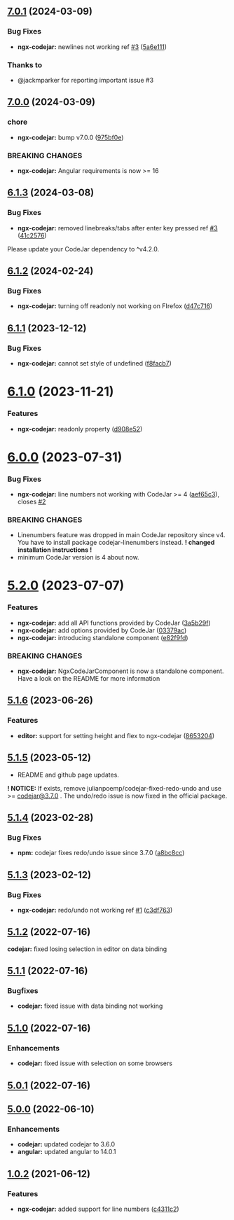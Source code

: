 ## [7.0.1](https://github.com/julianpoemp/ngx-codejar/compare/v7.0.0...v7.0.1) (2024-03-09)


### Bug Fixes

* **ngx-codejar:** newlines not working ref [#3](https://github.com/julianpoemp/ngx-codejar/issues/3) ([5a6e111](https://github.com/julianpoemp/ngx-codejar/commit/5a6e11116953e60a27d6da8cea10825bea1dd5fa))

### Thanks to

- @jackmparker for reporting important issue #3

## [7.0.0](https://github.com/julianpoemp/ngx-codejar/compare/v6.1.3...v7.0.0) (2024-03-09)


### chore

* **ngx-codejar:** bump v7.0.0 ([975bf0e](https://github.com/julianpoemp/ngx-codejar/commit/975bf0e4447c8c4c1c7d0517be8ebfe3e57f4834))


### BREAKING CHANGES

* **ngx-codejar:** Angular requirements is now >= 16

## [6.1.3](https://github.com/julianpoemp/ngx-codejar/compare/v6.1.2...v6.1.3) (2024-03-08)


### Bug Fixes

* **ngx-codejar:** removed linebreaks/tabs after enter key pressed ref [#3](https://github.com/julianpoemp/ngx-codejar/issues/3) ([41c2576](https://github.com/julianpoemp/ngx-codejar/commit/41c2576e6651ece088f617b599cc6914b013bc99))

Please update your CodeJar dependency to ^v4.2.0.

## [6.1.2](https://github.com/julianpoemp/ngx-codejar/compare/v6.1.1...v6.1.2) (2024-02-24)


### Bug Fixes

* **ngx-codejar:** turning off readonly not working on FIrefox ([d47c716](https://github.com/julianpoemp/ngx-codejar/commit/d47c7169aea0e4153898ee167e034607f7a9d78b))


## [6.1.1](https://github.com/julianpoemp/ngx-codejar/compare/v6.1.0...v6.1.1) (2023-12-12)


### Bug Fixes

* **ngx-codejar:** cannot set style of undefined ([f8facb7](https://github.com/julianpoemp/ngx-codejar/commit/f8facb75e1a3a251040fb94290d5c682af19b44d))

# [6.1.0](https://github.com/julianpoemp/ngx-codejar/compare/v6.0.0...v6.1.0) (2023-11-21)


### Features

* **ngx-codejar:** readonly property ([d908e52](https://github.com/julianpoemp/ngx-codejar/commit/d908e52a994b45dd431ee53f34a6b8a0815e9269))

# [6.0.0](https://github.com/julianpoemp/ngx-codejar/compare/v5.2.0...v6.0.0) (2023-07-31)


### Bug Fixes

* **ngx-codejar:** line numbers not working with CodeJar >= 4 ([aef65c3](https://github.com/julianpoemp/ngx-codejar/commit/aef65c3ea8c5814188cbf3a88486fadada81d0ce)), closes [#2](https://github.com/julianpoemp/ngx-codejar/issues/2)


### BREAKING CHANGES

- Linenumbers feature was dropped in main CodeJar repository since v4.
  You
  have to install package codejar-linenumbers instead. <b>! changed installation instructions ! </b>
- minimum
  CodeJar version is 4 about now.


# [5.2.0](https://github.com/julianpoemp/ngx-codejar/compare/v5.1.6...v5.2.0) (2023-07-07)


### Features

* **ngx-codejar:** add all API functions provided by CodeJar ([3a5b29f](https://github.com/julianpoemp/ngx-codejar/commit/3a5b29fd7f9826fd24429c492c21604d3d90d786))
* **ngx-codejar:** add options provided by CodeJar ([03379ac](https://github.com/julianpoemp/ngx-codejar/commit/03379acf728d61e8303ff60476a06b2b23ced714))
* **ngx-codejar:** introducing standalone component ([e82f9fd](https://github.com/julianpoemp/ngx-codejar/commit/e82f9fd1b59745771e8405ea31fe7ecf96b0366e))


### BREAKING CHANGES

* **ngx-codejar:** NgxCodeJarComponent is now a standalone component. Have
  a look on the README for more information

## [5.1.6](https://github.com/julianpoemp/ngx-codejar/compare/v5.1.5...v5.1.6) (2023-06-26)


### Features

* **editor:** support for setting height and flex to ngx-codejar ([8653204](https://github.com/julianpoemp/ngx-codejar/commit/8653204a175dc95d7aeb0c3369b556ea234676d9))

## [5.1.5](https://github.com/julianpoemp/ngx-codejar/compare/v5.1.4...v5.1.5) (2023-05-12)

* README and github page updates.

**! NOTICE:** If exists, remove julianpoemp/codejar-fixed-redo-undo and use >= codejar@3.7.0 . The undo/redo issue is
now fixed in the official package.

## [5.1.4](https://github.com/julianpoemp/ngx-codejar/compare/v5.1.3...v5.1.4) (2023-02-28)

### Bug Fixes

* **npm:** codejar fixes redo/undo issue since
  3.7.0 ([a8bc8cc](https://github.com/julianpoemp/ngx-codejar/commit/a8bc8ccc7140acdf282b77d0852852916ca17f7e))

## [5.1.3](https://github.com/julianpoemp/ngx-codejar/compare/v5.1.2...v5.1.3) (2023-02-12)

### Bug Fixes

* **ngx-codejar:** redo/undo not working
  ref [#1](https://github.com/julianpoemp/ngx-codejar/issues/1) ([c3df763](https://github.com/julianpoemp/ngx-codejar/commit/c3df7630c0f5628528ad3407da53b4030dac5b47))

## [5.1.2](https://github.com/julianpoemp/ngx-codejar/compare/v5.1.1...v5.1.2) (2022-07-16)

**codejar:** fixed losing selection in editor on data binding

## [5.1.1](https://github.com/julianpoemp/ngx-codejar/compare/v5.1.0...v5.1.1) (2022-07-16)

### Bugfixes

* **codejar:** fixed issue with data binding not working

## [5.1.0](https://github.com/julianpoemp/ngx-codejar/compare/v5.0.1...v5.1.0) (2022-07-16)

### Enhancements

* **codejar:** fixed issue with selection on some browsers

## [5.0.1](https://github.com/julianpoemp/ngx-codejar/compare/v5.0.0...v5.0.1) (2022-07-16)

## [5.0.0](https://github.com/julianpoemp/ngx-codejar/compare/v1.0.2...v5.0.0) (2022-06-10)

### Enhancements

* **codejar:** updated codejar to 3.6.0
* **angular:** updated angular to 14.0.1

## [1.0.2](https://github.com/julianpoemp/ngx-codejar/compare/v1.0.1...v1.0.2) (2021-06-12)

### Features

* **ngx-codejar:** added support for line
  numbers ([c4311c2](https://github.com/julianpoemp/ngx-codejar/commit/c4311c23397f042e1d347cc63c6a32a9dc9fb2cf))
